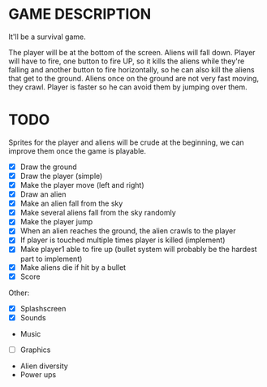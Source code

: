 # GAME DESCRIPTION

It'll be a survival game.

The player will be at the bottom of the screen. Aliens will fall down. Player
will have to fire, one button to fire UP, so it kills the aliens while
they're falling and another button to fire horizontally, so he can also kill
the aliens that get to the ground. Aliens once on the ground are not very fast
moving, they crawl. Player is faster so he can avoid them by jumping over them.

# TODO

Sprites for the player and aliens will be crude at the beginning, we can
improve them once the game is playable.

- [X] Draw the ground
- [X] Draw the player (simple)
- [X] Make the player move (left and right)
- [X] Draw an alien
- [X] Make an alien fall from the sky
- [X] Make several aliens fall from the sky randomly
- [X] Make the player jump
- [X] When an alien reaches the ground, the alien crawls to the player
- [X] If player is touched multiple times player is killed (implement)
- [X] Make player1 able to fire up (bullet system will probably be the hardest part
  to implement)
- [X] Make aliens die if hit by a bullet
- [X] Score

Other:

- [X] Splashscreen
- [X] Sounds
- Music
- [ ] Graphics
- Alien diversity
- Power ups
